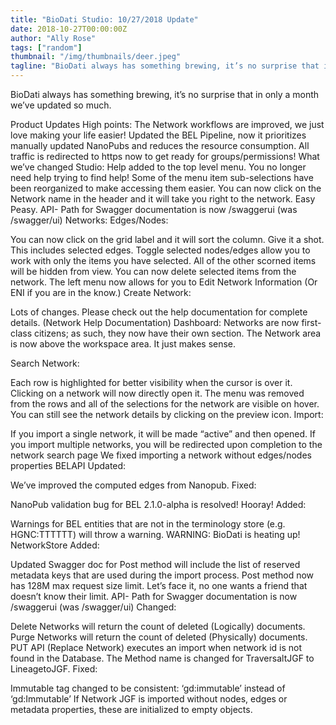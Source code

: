 ```yaml
---
title: "BioDati Studio: 10/27/2018 Update"
date: 2018-10-27T00:00:00Z
author: "Ally Rose"
tags: ["random"]
thumbnail: "/img/thumbnails/deer.jpeg"
tagline: "BioDati always has something brewing, it’s no surprise that in only a month we’ve updated so much."
---
```


BioDati always has something brewing, it’s no surprise that in only a month we’ve updated so much.

Product Updates
High points:
The Network workflows are improved, we just love making your life easier!
Updated the BEL Pipeline, now it prioritizes manually updated NanoPubs and reduces the resource consumption.
All traffic is redirected to https now to get ready for groups/permissions!
What we’ve changed
Studio:
Help added to the top level menu. You no longer need help trying to find help!
Some of the menu item sub-selections have been reorganized to make accessing them easier.
You can now click on the Network name in the header and it will take you right to the network. Easy Peasy.
API- Path for Swagger documentation is now /swaggerui (was /swagger/ui)
Networks:
Edges/Nodes:

You can now click on the grid label and it will sort the column. Give it a shot. This includes selected edges.
Toggle selected nodes/edges allow you to work with only the items you have selected. All of the other scorned items will be hidden from view.
You can now delete selected items from the network.
The left menu now allows for you to Edit Network Information (Or ENI if you are in the know.)
Create Network:

Lots of changes. Please check out the help documentation for complete details. (Network Help Documentation)
Dashboard:
Networks are now first-class citizens; as such, they now have their own section.
The Network area is now above the workspace area. It just makes sense.

Search
Network:

Each row is highlighted for better visibility when the cursor is over it.
Clicking on a network will now directly open it.
The menu was removed from the rows and all of the selections for the network are visible on hover.
You can still see the network details by clicking on the preview icon.
Import:

If you import a single network, it will be made “active” and then opened.
If you import multiple networks, you will be redirected upon completion to the network search page
We fixed importing a network without edges/nodes properties
BELAPI
Updated:

We’ve improved the computed edges from Nanopub.
Fixed:

NanoPub validation bug for BEL 2.1.0-alpha is resolved! Hooray!
Added:

Warnings for BEL entities that are not in the terminology store (e.g. HGNC:TTTTTT) will throw a warning. WARNING: BioDati is heating up!
NetworkStore
Added:

Updated Swagger doc for Post method will include the list of reserved metadata keys that are used during the import process.
Post method now has 128M max request size limit. Let’s face it, no one wants a friend that doesn’t know their limit.
API- Path for Swagger documentation is now /swaggerui (was /swagger/ui)
Changed:

Delete Networks will return the count of deleted (Logically) documents.
Purge Networks will return the count of deleted (Physically) documents.
PUT API (Replace Network) executes an import when network id is not found in the Database.
The Method name is changed for TraversaltJGF to LineagetoJGF.
Fixed:

Immutable tag changed to be consistent: ‘gd:immutable’ instead of ‘gd:Immutable’
If Network JGF is imported without nodes, edges or metadata properties, these are initialized to empty objects.